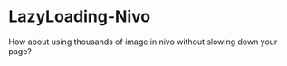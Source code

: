 LazyLoading-Nivo
================

How about using thousands of image in nivo without slowing down your page?
